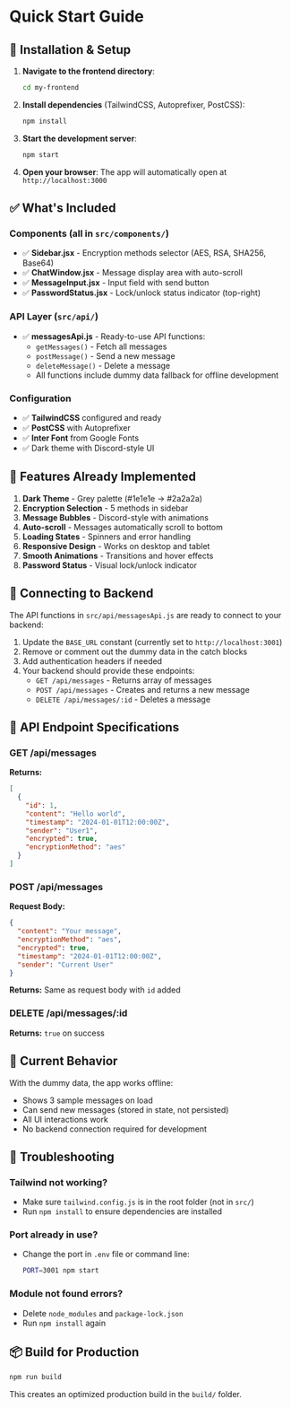 # Quick Start Guide

## 🚀 Installation & Setup

1. **Navigate to the frontend directory**:
   ```bash
   cd my-frontend
   ```

2. **Install dependencies** (TailwindCSS, Autoprefixer, PostCSS):
   ```bash
   npm install
   ```

3. **Start the development server**:
   ```bash
   npm start
   ```

4. **Open your browser**:
   The app will automatically open at `http://localhost:3000`

## ✅ What's Included

### Components (all in `src/components/`)
- ✅ **Sidebar.jsx** - Encryption methods selector (AES, RSA, SHA256, Base64)
- ✅ **ChatWindow.jsx** - Message display area with auto-scroll
- ✅ **MessageInput.jsx** - Input field with send button
- ✅ **PasswordStatus.jsx** - Lock/unlock status indicator (top-right)

### API Layer (`src/api/`)
- ✅ **messagesApi.js** - Ready-to-use API functions:
  - `getMessages()` - Fetch all messages
  - `postMessage()` - Send a new message
  - `deleteMessage()` - Delete a message
  - All functions include dummy data fallback for offline development

### Configuration
- ✅ **TailwindCSS** configured and ready
- ✅ **PostCSS** with Autoprefixer
- ✅ **Inter Font** from Google Fonts
- ✅ Dark theme with Discord-style UI

## 🎨 Features Already Implemented

1. **Dark Theme** - Grey palette (#1e1e1e → #2a2a2a)
2. **Encryption Selection** - 5 methods in sidebar
3. **Message Bubbles** - Discord-style with animations
4. **Auto-scroll** - Messages automatically scroll to bottom
5. **Loading States** - Spinners and error handling
6. **Responsive Design** - Works on desktop and tablet
7. **Smooth Animations** - Transitions and hover effects
8. **Password Status** - Visual lock/unlock indicator

## 🔌 Connecting to Backend

The API functions in `src/api/messagesApi.js` are ready to connect to your backend:

1. Update the `BASE_URL` constant (currently set to `http://localhost:3001`)
2. Remove or comment out the dummy data in the catch blocks
3. Add authentication headers if needed
4. Your backend should provide these endpoints:
   - `GET /api/messages` - Returns array of messages
   - `POST /api/messages` - Creates and returns a new message
   - `DELETE /api/messages/:id` - Deletes a message

## 📝 API Endpoint Specifications

### GET /api/messages
**Returns:**
```json
[
  {
    "id": 1,
    "content": "Hello world",
    "timestamp": "2024-01-01T12:00:00Z",
    "sender": "User1",
    "encrypted": true,
    "encryptionMethod": "aes"
  }
]
```

### POST /api/messages
**Request Body:**
```json
{
  "content": "Your message",
  "encryptionMethod": "aes",
  "encrypted": true,
  "timestamp": "2024-01-01T12:00:00Z",
  "sender": "Current User"
}
```

**Returns:** Same as request body with `id` added

### DELETE /api/messages/:id
**Returns:** `true` on success

## 🎯 Current Behavior

With the dummy data, the app works offline:
- Shows 3 sample messages on load
- Can send new messages (stored in state, not persisted)
- All UI interactions work
- No backend connection required for development

## 🐛 Troubleshooting

### Tailwind not working?
- Make sure `tailwind.config.js` is in the root folder (not in `src/`)
- Run `npm install` to ensure dependencies are installed

### Port already in use?
- Change the port in `.env` file or command line:
  ```bash
  PORT=3001 npm start
  ```

### Module not found errors?
- Delete `node_modules` and `package-lock.json`
- Run `npm install` again

## 📦 Build for Production

```bash
npm run build
```

This creates an optimized production build in the `build/` folder.

